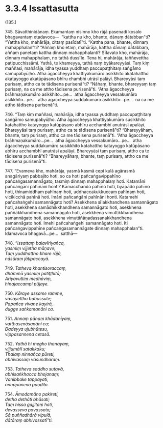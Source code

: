 # 3.3.4 Issattasutta

(135.)

745\. Sāvatthinidānaṃ. Ekamantaṃ nisinno kho rājā pasenadi kosalo bhagavantaṃ etadavoca—  “kattha nu kho, bhante, dānaṃ dātabban”ti? “Yattha kho, mahārāja, cittaṃ pasīdatī”ti. “Kattha pana, bhante, dinnaṃ mahapphalan”ti? “Aññaṃ kho etaṃ, mahārāja, kattha dānaṃ dātabbaṃ, aññaṃ panetaṃ kattha dinnaṃ mahapphalanti? Sīlavato kho, mahārāja, dinnaṃ mahapphalaṃ, no tathā dussīle. Tena hi, mahārāja, taññevettha paṭipucchissāmi. Yathā, te khameyya, tathā naṃ byākareyyāsi. Taṃ kiṃ maññasi, mahārāja, idha tyassa yuddhaṃ paccupaṭṭhitaṃ saṅgāmo samupabyūḷho. Atha āgaccheyya khattiyakumāro asikkhito akatahattho akatayoggo akatūpāsano bhīru chambhī utrāsī palāyī. Bhareyyāsi taṃ purisaṃ, attho ca te tādisena purisenā”ti? “Nāhaṃ, bhante, bhareyyaṃ taṃ purisaṃ, na ca me attho tādisena purisenā”ti. “Atha āgaccheyya brāhmaṇakumāro asikkhito…pe…  atha āgaccheyya vessakumāro asikkhito…pe…  atha āgaccheyya suddakumāro asikkhito…pe…  na ca me attho tādisena purisenā”ti.

746\. “Taṃ kiṃ maññasi, mahārāja, idha tyassa yuddhaṃ paccupaṭṭhitaṃ saṅgāmo samupabyūḷho. Atha āgaccheyya khattiyakumāro susikkhito katahattho katayoggo katūpāsano abhīru acchambhī anutrāsī apalāyī. Bhareyyāsi taṃ purisaṃ, attho ca te tādisena purisenā”ti? “Bhareyyāhaṃ, bhante, taṃ purisaṃ, attho ca me tādisena purisenā”ti. “Atha āgaccheyya brāhmaṇakumāro…pe…  atha āgaccheyya vessakumāro…pe…  atha āgaccheyya suddakumāro susikkhito katahattho katayoggo katūpāsano abhīru acchambhī anutrāsī apalāyī. Bhareyyāsi taṃ purisaṃ, attho ca te tādisena purisenā”ti? “Bhareyyāhaṃ, bhante, taṃ purisaṃ, attho ca me tādisena purisenā”ti.

747\. “Evameva kho, mahārāja, yasmā kasmā cepi kulā agārasmā anagāriyaṃ pabbajito hoti, so ca hoti pañcaṅgavippahīno pañcaṅgasamannāgato, tasmiṃ dinnaṃ mahapphalaṃ hoti. Katamāni pañcaṅgāni pahīnāni honti? Kāmacchando pahīno hoti, byāpādo pahīno hoti, thinamiddhaṃ pahīnaṃ hoti, uddhaccakukkuccaṃ pahīnaṃ hoti, vicikicchā pahīnā hoti. Imāni pañcaṅgāni pahīnāni honti. Katamehi pañcahaṅgehi samannāgato hoti? Asekkhena sīlakkhandhena samannāgato hoti, asekkhena samādhikkhandhena samannāgato hoti, asekkhena paññākkhandhena samannāgato hoti, asekkhena vimuttikkhandhena samannāgato hoti, asekkhena vimuttiñāṇadassanakkhandhena samannāgato hoti. Imehi pañcahaṅgehi samannāgato hoti. Iti pañcaṅgavippahīne pañcaṅgasamannāgate dinnaṃ mahapphalan”ti. Idamavoca bhagavā…pe…  satthā—

748\. _“Issattaṃ balavīriyañca,_  
_yasmiṃ vijjetha māṇave;_  
_Taṃ yuddhattho bhare rājā,_  
_nāsūraṃ jātipaccayā._  

749\. _Tatheva khantisoraccaṃ,_  
_dhammā yasmiṃ patiṭṭhitā;_  
_Ariyavuttiṃ medhāviṃ,_  
_hīnajaccampi pūjaye._  

750\. _Kāraye assame ramme,_  
_vāsayettha bahussute;_  
_Papañca vivane kayirā,_  
_dugge saṅkamanāni ca._  

751\. _Annaṃ pānaṃ khādanīyaṃ,_  
_vatthasenāsanāni ca;_  
_Dadeyya ujubhūtesu,_  
_vippasannena cetasā._  

752\. _Yathā hi megho thanayaṃ,_  
_vijjumālī satakkaku;_  
_Thalaṃ ninnañca pūreti,_  
_abhivassaṃ vasundharaṃ._  

753\. _Tatheva saddho sutavā,_  
_abhisaṅkhacca bhojanaṃ;_  
_Vanibbake tappayati,_  
_annapānena paṇḍito._  

754\. _Āmodamāno pakireti,_  
_detha dethāti bhāsati;_  
_Taṃ hissa gajjitaṃ hoti,_  
_devasseva pavassato;_  
_Sā puññadhārā vipulā,_  
_dātāraṃ abhivassatī”ti._
